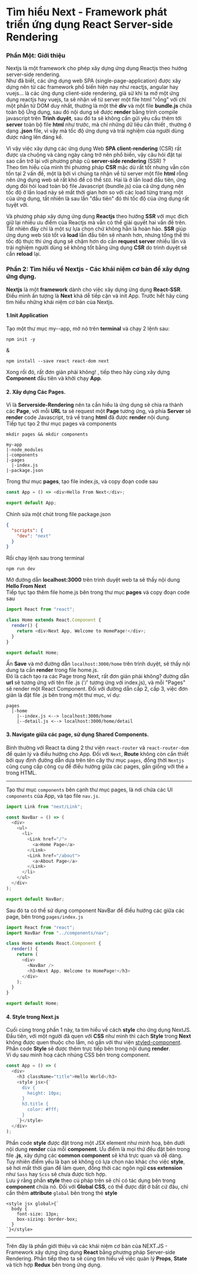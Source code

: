 # Tìm hiểu Next - Framework phát triển ứng dụng React Server-side Rendering

### Phần Một: Giới thiệu

Nextjs là một framework cho phép xây dựng ứng dụng Reactjs theo hướng server-side rendering.  
Như đã biết, các ứng dụng web SPA (single-page-application) được xây dựng nên từ các framework phổ biến hiện nay như reactjs, angular hay vuejs... là các ứng dụng client-side rendering, giả sử khi ta mở một ứng dụng reactjs hay vuejs, ta sẽ nhận về từ server một file html "rỗng" với chỉ một phần tử DOM duy nhất, thường là một thẻ **div** và một file **bundle.js** chứa toàn bộ Ứng dụng, sau đó nội dung sẽ được **render** bằng trình compile javascript trên **Trình duyêt**, sau đó ta sẽ không cần gửi yêu cầu thêm tới **server** toàn bộ file **html** như trước, mà chỉ những dữ liệu cần thiết , thường ở dạng **.json** file, vì vậy mà tốc độ ứng dụng và trải nghiệm của người dùng được nâng lên đáng kể.

Vì vậy việc xây dựng các ứng dụng Web **SPA client-rendering** (CSR) rất được ưa chuộng và càng ngày càng trở nên phổ biến, vậy câu hỏi đặt tại sao cần trở lại với phương pháp cũ **server-side rendering** (SSR) ?  
Theo tìm hiểu của mình thì phương pháp **CSR** mặc dù rất tốt nhưng vẫn còn tồn tại 2 vấn đề, một là bởi vì chúng ta nhận về từ server một file **html** rỗng nên ứng dụng web sẽ rất khó để có thể `SEO`. Hai là ở lần load đầu tiên, ứng dụng đòi hỏi load toàn bộ file Javascript (bundle.js) của cả ứng dụng nên tốc độ ở lần load này sẽ mất thời gian hơn so với các load từng trang một của ứng dụng, tất nhiên là sau lần "đầu tiên" đó thì tốc độ của ứng dụng rất tuyệt vời.

Và phương pháp xây dựng ứng dụng **Reactjs** theo hướng **SSR** với mục đích giữ lại nhiều ưu điểm của Reactjs mà vẫn có thể giải quyết hai vấn đề trên. Tất nhiên đây chỉ là một sự lựa chọn chứ không hẳn là hoàn hảo. **SSR** giúp ứng dụng web `SEO` tốt và **load** lần đầu tiên sẽ nhanh hơn, nhưng tổng thể thì tốc độ thực thi ứng dụng sẽ chậm hơn do cần **request server** nhiều lần và trải nghiệm người dùng sẽ không tốt bằng ứng dụng **CSR** do trình duyệt sẽ cần **reload** lại.

### Phần 2: Tìm hiểu về Nextjs - Các khái niệm cơ bản để xây dựng ứng dụng.

**Nextjs** là một **framework** dành cho việc xây dựng ứng dụng **React-SSR**. Điều mình ấn tượng là **Next** khá dễ tiếp cận và init App. Trước hết hãy cùng tìm hiểu những khái niệm cơ bản của Nextjs.

#### 1.Init Application

Tạo một thư mục my--app, mở nó trên **terminal** và chạy 2 lệnh sau:

```none
npm init -y

```

&

```none
npm install --save react react-dom next

```

Xong rồi đó, rất đơn giản phải không! , tiếp theo hãy cùng xây dựng **Component** đầu tiên và khởi chạy **App**.

#### 2. Xây dựng Các Pages.

Vì là **Serverside-Rendering** nên ta cần hiểu là ứng dụng sẽ chia ra thành các **Page**, với mỗi **URL** ta sẽ request một **Page** tương ứng, và phía **Server** sẽ **render** code Javascript, trả về trang **html** đã được **render** nội dung.  
Tiếp tục tạo 2 thư mục pages và components

```none
mkdir pages && mkdir components

```

```none
my-app
|-node_modules
|-components
|-pages
  |-index.js
|-package.json

```

Trong thư mục **pages**, tạo file index.js, và copy đoạn code sau

```js
const App = () => <div>Hello From Next</div>;

export default App;
```

Chỉnh sửa một chút trong file package.json

```json
{
  "scripts": {
    "dev": "next"
  }
}
```

Rồi chạy lệnh sau trong terminal

```none
npm run dev

```

Mở đường dẫn **localhost:3000** trên trình duyệt web ta sẽ thấy nội dung **Hello From Next**  
Tiếp tục tạo thêm file home.js bên trong thư mục **pages** và copy đoạn code sau

```js
import React from "react";

class Home extends React.Component {
  render() {
    return <div>Next App, Welcome to HomePage!</div>;
  }
}

export default Home;
```

Ấn **Save** và mở đường dẫn `localhost:3000/home` trên trình duyệt, sẽ thấy nội dung ta cần **render** trong file home.js.  
Đó là cách tạo ra các Page trong Next, rất đơn giản phải không? đường dẫn **url** sẽ tương ứng với tên file .js ('/' tương ứng với index.js), và mỗi "Pages" sẽ render một React Component. Đối với đường dẫn cấp 2, cấp 3, việc đơn giản là đặt file .js bên trong một thư mục, ví dụ:

```none
pages
  |-home
    |--index.js <--> localhost:3000/home
    |--detail.js <--> localhost:3000/home/detail

```

#### 3. Navigate giữa các page, sử dụng Shared Components.

Bình thường với React ta dùng 2 thư viện `react-router` và `react-router-dom` để quản lý và điều hướng cho App. Đối với `Next`, **Route** không còn cần thiết bởi quy định đường dẫn dựa trên tên cây thư mục `pages`, đồng thời `Nextjs` cũng cung cấp công cụ để điều hướng giữa các pages, gần giống với thẻ `a` trong HTML.

---

Tạo thư mục `components` bên cạnh thư mục pages, là nơi chứa các UI `components` của App, và tạo file `nav.js`.

```js
import Link from "next/Link";

const NavBar = () => (
  <div>
    <ul>
      <li>
        <Link href="/">
          <a>Home Page</a>
        </Link>
        <Link href="/about">
          <a>About Page</a>
        </Link>
      </li>
    </ul>
  </div>
);

export default NavBar;
```

Sau đó ta có thể sử dụng component NavBar để điều hướng các giữa các page, bên trong `pages/index.js`

```js
import React from "react";
import NavBar from "../components/nav";

class Home extends React.Component {
  render() {
    return (
      <div>
        <NavBar />
        <h3>Next App, Welcome to HomePage!</h3>
      </div>
    );
  }
}

export default Home;
```

#### 4. Style trong Next.js

Cuối cùng trong phần 1 này, ta tìm hiểu về cách **style** cho ứng dụng NextJS.  
Đầu tiên, với một người đã quen với **CSS** như mình thì cách **Style** trong **Next** không được quen thuộc cho lắm, nó gần với thư viện [styled-component](https://www.styled-components.com/). Phần code **Style** sẽ được thêm trực tiếp bên trong nội dung **render**.  
Ví dụ sau minh hoạ cách nhúng CSS bên trong component.

```js
const App = () => (
  <div>
    <h3 className="title">Hello World</h3>
    <style jsx>{`
      div {
        height: 10px;
      }
      h3.title {
        color: #fff;
      }
    `}</style>
  </div>
);
```

Phần code **style** được đặt trong một JSX element như minh hoạ, bên dưới nội dung **render** của mỗi **component**. Ưu điểm là mọi thứ đều đặt bên trong file **.js**, xây dựng các **common component** sẽ khá trực quan và dễ dàng. Tuy nhiên điểm yếu là bạn sẽ không có lựa chọn nào khác cho việc **style**, sẽ hơi mất thời gian để làm quen, đồng thời các ngôn ngữ **css extension** như `Sass` hay `Scss` sẽ chưa được tích hợp.  
Lưu ý rằng phần **style** theo cú pháp trên sẽ chỉ có tác dụng bên trong **component** chứa nó. Đối với **Global CSS**, có thể được đặt ở bất cứ đâu, chỉ cần thêm **attribute** `global` bên trong thẻ **style**

```none
<style jsx global>{`
  body {
    font-size: 13px;
    box-sizing: border-box;
  }
`}</style>

```

---

Trên đây là phần giới thiệu và các khái niệm cơ bản của NEXT.JS - Framework xây dựng ứng dụng **React** bằng phương pháp Server-side Rendering. Phần tiếp theo ta sẽ cùng tìm hiểu về việc quản lý **Props**, **State** và tích hợp **Redux** bên trong ứng dụng.
